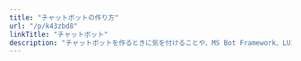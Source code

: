 ```yaml
---
title: "チャットボットの作り方"
url: "/p/k43zbd8"
linkTitle: "チャットボット"
description: "チャットボットを作るときに気を付けることや、MS Bot Framework、LUIS、QnA Maker の使い方のメモです。"
---
```


